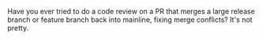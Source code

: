 Have you ever tried to do a code review on a PR that merges a large release branch or feature branch back into mainline, fixing merge conflicts? It's not pretty.
